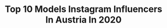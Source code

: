 ---
title: Top 10 Models Instagram Influencers In Austria In 2020
description: >-
  Find top models Instagram influencers in Austria in 2020. Most popular hashtags: #workout #quarantine #coffeelover #life.
platform: Instagram
profiles:
  - username: "katharinamazepa"
    fullname: >-
      Katharina Mazepa
    location: "Austria"
    followers: 230242
    engagement: 541
    commentsToLikes: 0.037194
    id: ck5cjrf8evc790i112m8wvxlg
    verified: false
    hashtags: ""
  - username: "katerina.s.ph"
    fullname: >-
      KAT👑
    location: "Austria"
    followers: 270272
    engagement: 1036
    commentsToLikes: 0.024768
    id: ck0vykayw4fa60i19px722eow
    verified: false
    hashtags: "#nature, #thepose, #elegant, #miniskirt"
  - username: "polinakolz"
    fullname: >-
      
    location: "Austria"
    followers: 39945
    engagement: 1231
    commentsToLikes: 0.026557
    id: ck6tycv352zn70j71f7pl59un
    verified: false
    hashtags: "#vienneeswcharmtoday, #versace, #jonakwien, #bristolvienna"
  - username: "baraabolat"
    fullname: >-
      B A R A A •
    location: "Austria"
    followers: 27813
    engagement: 1345
    commentsToLikes: 0.019991
    id: ck5hjtjl8h85f0i11234llk9m
    verified: false
    hashtags: "#song, #justforfun, #sponsored, #quarantine"
  - username: "oliver_stummvoll"
    fullname: >-
      Oliver Stummvoll
    location: "Austria"
    followers: 36422
    engagement: 1305
    commentsToLikes: 0.016890
    id: ck6ui19yucgoa0j7111pzbof7
    verified: false
    hashtags: "#coffee, #shining, #beyourself, #morning"
  - username: "zoekarapetyan"
    fullname: >-
      Zoé Karapetyan
    location: "Austria"
    followers: 20904
    engagement: 283
    commentsToLikes: 0.067561
    id: ckaozti7lnbzv0i78iriwkd0k
    verified: false
    hashtags: "#plantsofinstagram, #sunsetphotography, #urlaubaufterrassien, #styledayfriday"
  - username: "_aleksagavrilovic_"
    fullname: >-
      ᴀ ʟ ᴇ ᴋ s ᴀ
    location: "Austria"
    followers: 33180
    engagement: 745
    commentsToLikes: 0.032220
    id: ck6u87zjcpyo40j71e1q00wbx
    verified: false
    hashtags: "#teatro, #bugattichiron, #corona, #traning"
  - username: "terezabudkova"
    fullname: >-
      Tereza Budková
    location: "Austria"
    followers: 80148
    engagement: 569
    commentsToLikes: 0.018387
    id: ck6tpthc4mrf00j717n7qvztb
    verified: true
    hashtags: "#homewear, #zakynthos, #coffeeshop, #whatelse"
  - username: "santavyfabian"
    fullname: >-
      Fabian Santavy
    location: "Austria"
    followers: 12489
    engagement: 4874
    commentsToLikes: 0.010489
    id: ckaosy5mntjh20i78yrwvsbc9
    verified: false
    hashtags: ""
  - username: "katarzyna_czulek"
    fullname: >-
      Katarzyna Czułek
    location: "Austria"
    followers: 253295
    engagement: 110
    commentsToLikes: 0.037137
    id: ck5hhidmw8dsx0i11l652abqo
    verified: false
    hashtags: "#instaphoto, #weekendtime, #husbandandwife, #bestfriends"
---
